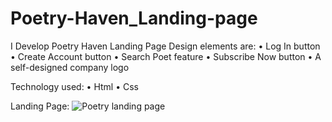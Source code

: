 # Poetry-Haven_Landing-page
I Develop Poetry Haven Landing Page
Design elements are:
•	Log In button
•	Create Account button
•	Search Poet feature
•	Subscribe Now button
•	A self-designed company logo

Technology used:
•	Html
•	Css

Landing Page:
![Poetry landing page](https://github.com/user-attachments/assets/2f799f29-8b6b-4d3a-b872-0c29030a3530)
